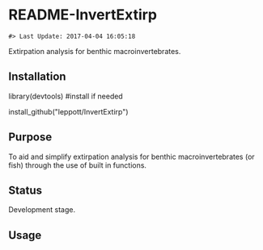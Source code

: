 README-InvertExtirp
================

<!-- README.md is generated from README.Rmd. Please edit that file -->
    #> Last Update: 2017-04-04 16:05:18

Extirpation analysis for benthic macroinvertebrates.

Installation
------------

library(devtools) \#install if needed

install\_github("leppott/InvertExtirp")

Purpose
-------

To aid and simplify extirpation analysis for benthic macroinvertebrates (or fish) through the use of built in functions.

Status
------

Development stage.

Usage
-----
